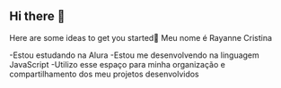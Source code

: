 ## Hi there 👋

Here are some ideas to get you started💟
    Meu nome é Rayanne Cristina
    
-Estou estudando na Alura
-Estou me desenvolvendo na linguagem JavaScript
-Utilizo esse espaço para minha organização e compartilhamento dos meu projetos desenvolvidos
